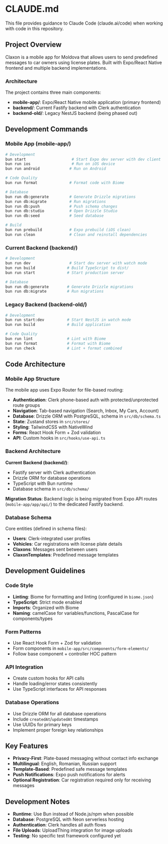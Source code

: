 # CLAUDE.md

This file provides guidance to Claude Code (claude.ai/code) when working with code in this repository.

## Project Overview

Claxon is a mobile app for Moldova that allows users to send predefined messages to car owners using license plates. Built with Expo/React Native frontend and multiple backend implementations.

### Architecture

The project contains three main components:
- **mobile-app/**: Expo/React Native mobile application (primary frontend)
- **backend/**: Current Fastify backend with Clerk authentication 
- **backend-old/**: Legacy NestJS backend (being phased out)

## Development Commands

### Mobile App (mobile-app/)
```bash
# Development
bun start                    # Start Expo dev server with dev client
bun run ios                  # Run on iOS device
bun run android             # Run on Android

# Code Quality
bun run format              # Format code with Biome

# Database
bun run db:generate         # Generate Drizzle migrations
bun run db:migrate          # Run migrations
bun run db:push             # Push schema changes
bun run db:studio           # Open Drizzle Studio
bun run db:seed             # Seed database

# Build
bun run prebuild            # Expo prebuild (iOS clean)
bun run clean               # Clean and reinstall dependencies
```

### Current Backend (backend/)
```bash
# Development
bun run dev                 # Start dev server with watch mode
bun run build              # Build TypeScript to dist/
bun run start              # Start production server

# Database
bun run db:generate        # Generate Drizzle migrations
bun run db:migrate         # Run migrations
```

### Legacy Backend (backend-old/)
```bash
# Development
bun run start:dev          # Start NestJS in watch mode
bun run build              # Build application

# Code Quality
bun run lint               # Lint with Biome
bun run format             # Format with Biome
bun run check              # Lint + format combined
```

## Code Architecture

### Mobile App Structure

The mobile app uses Expo Router for file-based routing:

- **Authentication**: Clerk phone-based auth with protected/unprotected route groups
- **Navigation**: Tab-based navigation (Search, Inbox, My Cars, Account)
- **Database**: Drizzle ORM with PostgreSQL, schema in `src/db/schema.ts`
- **State**: Zustand stores in `src/stores/`
- **Styling**: TailwindCSS with NativeWind
- **Forms**: React Hook Form + Zod validation
- **API**: Custom hooks in `src/hooks/use-api.ts`

### Backend Architecture

**Current Backend (backend/)**:
- Fastify server with Clerk authentication
- Drizzle ORM for database operations
- TypeScript with Bun runtime
- Database schema in `src/db/schema/`

**Migration Status**: Backend logic is being migrated from Expo API routes (`mobile-app/app/api/`) to the dedicated Fastify backend.

### Database Schema

Core entities (defined in schema files):
- **Users**: Clerk-integrated user profiles
- **Vehicles**: Car registrations with license plate details  
- **Claxons**: Messages sent between users
- **ClaxonTemplates**: Predefined message templates

## Development Guidelines

### Code Style
- **Linting**: Biome for formatting and linting (configured in `biome.json`)
- **TypeScript**: Strict mode enabled
- **Imports**: Organized with Biome
- **Naming**: camelCase for variables/functions, PascalCase for components/types

### Form Patterns
- Use React Hook Form + Zod for validation
- Form components in `mobile-app/src/components/form-elements/`
- Follow base component + controller HOC pattern

### API Integration
- Create custom hooks for API calls
- Handle loading/error states consistently
- Use TypeScript interfaces for API responses

### Database Operations
- Use Drizzle ORM for all database operations
- Include `createdAt`/`updatedAt` timestamps
- Use UUIDs for primary keys
- Implement proper foreign key relationships

## Key Features

- **Privacy-First**: Plate-based messaging without contact info exchange
- **Multilingual**: English, Romanian, Russian support
- **Template-Based**: Predefined safe message templates
- **Push Notifications**: Expo push notifications for alerts
- **Optional Registration**: Car registration required only for receiving messages

## Development Notes

- **Runtime**: Use Bun instead of Node.js/npm when possible
- **Database**: PostgreSQL with Neon serverless hosting
- **Authentication**: Clerk handles all auth flows
- **File Uploads**: UploadThing integration for image uploads
- **Testing**: No specific test framework configured yet
